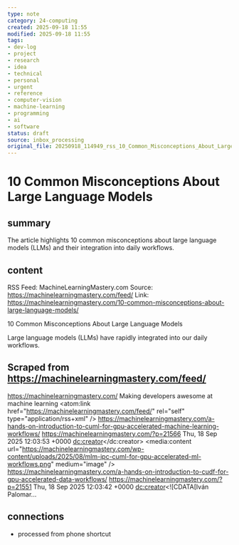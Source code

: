 ```yaml
---
type: note
category: 24-computing
created: 2025-09-18 11:55
modified: 2025-09-18 11:55
tags:
- dev-log
- project
- research
- idea
- technical
- personal
- urgent
- reference
- computer-vision
- machine-learning
- programming
- ai
- software
status: draft
source: inbox_processing
original_file: 20250918_114949_rss_10_Common_Misconceptions_About_Large_Language_Mode.txt
---
```



# 10 Common Misconceptions About Large Language Models

## summary
The article highlights 10 common misconceptions about large language models (LLMs) and their integration into daily workflows.

## content
RSS Feed: MachineLearningMastery.com
Source: https://machinelearningmastery.com/feed/
Link: https://machinelearningmastery.com/10-common-misconceptions-about-large-language-models/

10 Common Misconceptions About Large Language Models

Large language models (LLMs) have rapidly integrated into our daily workflows.

## Scraped from https://machinelearningmastery.com/feed/
<?xml version="1.0" encoding="UTF-8"?>
<rss version="2.0" 
    xmlns:atom="http://www.w3.org/2005/Atom" 
    xmlns:media="http://search.yahoo.com/mrss/"
    xmlns:dc="http://purl.org/dc/elements/1.1/">
    <channel>
        <title>MachineLearningMastery.com</title>
        <link>https://machinelearningmastery.com/</link>
        <description>Making developers awesome at machine learning</description>
        <atom:link href="https://machinelearningmastery.com/feed/" rel="self" type="application/rss+xml" />
            	<item>
                	<title>A Hands-On Introduction to cuML for GPU-Accelerated Machine Learning Workflows</title>
               		<description><![CDATA[This article offers a hands-on Python introduction to <a href="https://docs.]]></description>
                	<link>https://machinelearningmastery.com/a-hands-on-introduction-to-cuml-for-gpu-accelerated-machine-learning-workflows/</link>
                	<guid isPermaLink="false">https://machinelearningmastery.com/?p=21566</guid>
                	<pubDate>Thu, 18 Sep 2025 12:03:53 +0000</pubDate>
                	<dc:creator><![CDATA[Iván Palomares Carrascosa]]></dc:creator>
                	<media:content url="https://machinelearningmastery.com/wp-content/uploads/2025/08/mlm-ipc-cuml-for-gpu-accelerated-ml-workflows.png" medium="image" />
		</item>
            	<item>
                	<title>A Hands-On Introduction to cuDF for GPU-Accelerated Data Workflows</title>
               		<description><![CDATA[This article introduces, through a hands-on Python example, cuDF : one of the latest Python libraries designed by <a href="https://rapids.]]></description>
                	<link>https://machinelearningmastery.com/a-hands-on-introduction-to-cudf-for-gpu-accelerated-data-workflows/</link>
                	<guid isPermaLink="false">https://machinelearningmastery.com/?p=21551</guid>
                	<pubDate>Thu, 18 Sep 2025 12:03:42 +0000</pubDate>
                	<dc:creator><![CDATA[Iván Palomar...


## connections
- processed from phone shortcut
